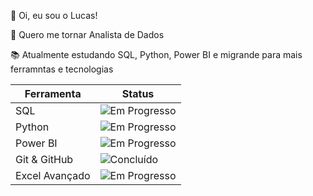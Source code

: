 👋 Oi, eu sou o Lucas!

🎯 Quero me tornar Analista de Dados

📚 Atualmente estudando SQL, Python, Power BI e migrande para mais ferramntas e tecnologias

| Ferramenta     | Status       
| -------------- | ------------
| SQL            | ![Em Progresso](https://img.shields.io/badge/status-em%20progresso-yellow) 
| Python         | ![Em Progresso](https://img.shields.io/badge/status-em%20progresso-yellow)
| Power BI       | ![Em Progresso](https://img.shields.io/badge/status-em%20progresso-yellow)  
| Git & GitHub   | ![Concluído](https://img.shields.io/badge/status-concluído-brightgreen) 
| Excel Avançado | ![Em Progresso](https://img.shields.io/badge/status-em%20progresso-yellow) 


